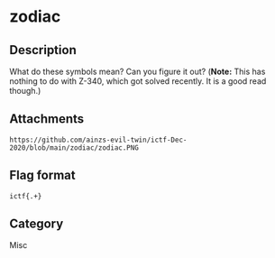# zodiac

## Description

What do these symbols mean? Can you figure it out?
(**Note:** This has nothing to do with Z-340, which got solved recently. It is a good read though.)

## Attachments
 
`https://github.com/ainzs-evil-twin/ictf-Dec-2020/blob/main/zodiac/zodiac.PNG`  

## Flag format

`ictf{.+}`

## Category

Misc
